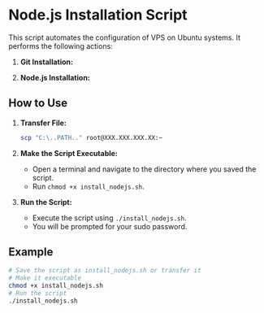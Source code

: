 # Node.js Installation Script

This script automates the configuration of VPS on Ubuntu systems. It performs the following actions:

1. **Git Installation:**


2.  **Node.js Installation:**
    <!-- * Runs `sudo apt-get update` to refresh the package lists, ensuring you have the latest information about available software. -->


## How to Use

1.  **Transfer File:**
    ```bash
    scp "C:\..PATH.." root@XXX.XXX.XXX.XX:~
2.  **Make the Script Executable:**
    * Open a terminal and navigate to the directory where you saved the script.
    * Run `chmod +x install_nodejs.sh`.

3.  **Run the Script:**
    * Execute the script using `./install_nodejs.sh`.
    * You will be prompted for your sudo password.

## Example

```bash
# Save the script as install_nodejs.sh or transfer it
# Make it executable
chmod +x install_nodejs.sh
# Run the script
./install_nodejs.sh